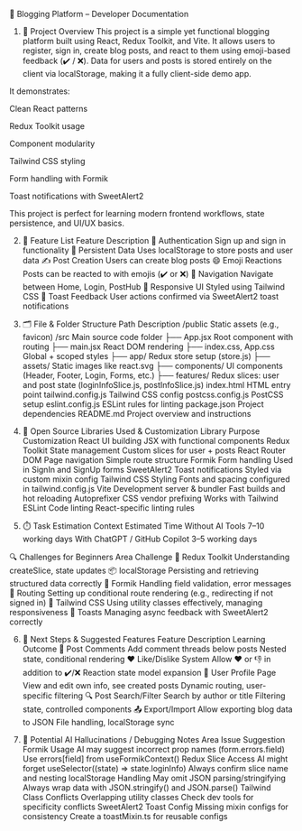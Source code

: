 📝 Blogging Platform – Developer Documentation
1. 📌 Project Overview
This project is a simple yet functional blogging platform built using React, Redux Toolkit, and Vite. It allows users to register, sign in, create blog posts, and react to them using emoji-based feedback (✔️ / ❌). Data for users and posts is stored entirely on the client via localStorage, making it a fully client-side demo app.

It demonstrates:

Clean React patterns

Redux Toolkit usage

Component modularity

Tailwind CSS styling

Form handling with Formik

Toast notifications with SweetAlert2

This project is perfect for learning modern frontend workflows, state persistence, and UI/UX basics.

2. 🚀 Feature List
Feature	Description
🔐 Authentication	Sign up and sign in functionality
💾 Persistent Data	Uses localStorage to store posts and user data
✍️ Post Creation	Users can create blog posts
😄 Emoji Reactions	Posts can be reacted to with emojis (✔️ or ❌)
🧭 Navigation	Navigate between Home, Login, PostHub
📱 Responsive UI	Styled using Tailwind CSS
🔔 Toast Feedback	User actions confirmed via SweetAlert2 toast notifications

3. 🗂️ File & Folder Structure
Path	Description
/public	Static assets (e.g., favicon)
/src	Main source code folder
├── App.jsx	Root component with routing
├── main.jsx	React DOM rendering
├── index.css, App.css	Global + scoped styles
├── app/	Redux store setup (store.js)
├── assets/	Static images like react.svg
├── components/	UI components (Header, Footer, Login, Forms, etc.)
├── features/	Redux slices: user and post state (loginInfoSlice.js, postInfoSlice.js)
index.html	HTML entry point
tailwind.config.js	Tailwind CSS config
postcss.config.js	PostCSS setup
eslint.config.js	ESLint rules for linting
package.json	Project dependencies
README.md	Project overview and instructions

4. 🧩 Open Source Libraries Used & Customization
Library	Purpose	Customization
React	UI building	JSX with functional components
Redux Toolkit	State management	Custom slices for user + posts
React Router DOM	Page navigation	Simple route structure
Formik	Form handling	Used in SignIn and SignUp forms
SweetAlert2	Toast notifications	Styled via custom mixin config
Tailwind CSS	Styling	Fonts and spacing configured in tailwind.config.js
Vite	Development server & bundler	Fast builds and hot reloading
Autoprefixer	CSS vendor prefixing	Works with Tailwind
ESLint	Code linting	React-specific linting rules

5. ⏱️ Task Estimation
Context	Estimated Time
Without AI Tools	7–10 working days
With ChatGPT / GitHub Copilot	3–5 working days

🔍 Challenges for Beginners
Area	Challenge
🧠 Redux Toolkit	Understanding createSlice, state updates
📦 localStorage	Persisting and retrieving structured data correctly
📝 Formik	Handling field validation, error messages
🧭 Routing	Setting up conditional route rendering (e.g., redirecting if not signed in)
🎨 Tailwind CSS	Using utility classes effectively, managing responsiveness
🔔 Toasts	Managing async feedback with SweetAlert2 correctly

6. 🌱 Next Steps & Suggested Features
Feature	Description	Learning Outcome
💬 Post Comments	Add comment threads below posts	Nested state, conditional rendering
❤️ Like/Dislike System	Allow ❤️ or 👎 in addition to ✔️/❌	Reaction state model expansion
👤 User Profile Page	View and edit own info, see created posts	Dynamic routing, user-specific filtering
🔍 Post Search/Filter	Search by author or title	Filtering state, controlled components
📤 Export/Import	Allow exporting blog data to JSON	File handling, localStorage sync

7. 🧠 Potential AI Hallucinations / Debugging Notes
Area	Issue	Suggestion
Formik Usage	AI may suggest incorrect prop names (form.errors.field)	Use errors[field] from useFormikContext()
Redux Slice Access	AI might forget useSelector((state) => state.loginInfo)	Always confirm slice name and nesting
localStorage Handling	May omit JSON parsing/stringifying	Always wrap data with JSON.stringify() and JSON.parse()
Tailwind Class Conflicts	Overlapping utility classes	Check dev tools for specificity conflicts
SweetAlert2 Toast Config	Missing mixin configs for consistency	Create a toastMixin.ts for reusable configs